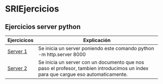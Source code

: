 # SRIEjercicios
## Ejercicios server python
Ejercicicos|Explicación
-------------|------------
[Server 1](Tema1/Screenshot_1.png)|Se inicia un server poniendo este comando python -m http.server 8000
[Server 2](Tema1/Screenshot_2.png)|Se inicia un server con un documento que nos paso el profesor, tambien introducimos un index para que cargue eso automaticamente.
